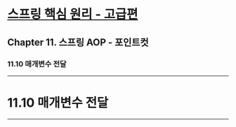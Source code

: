 # <a href = "../README.md" target="_blank">스프링 핵심 원리 - 고급편</a>
## Chapter 11. 스프링 AOP - 포인트컷
### 11.10 매개변수 전달

---

# 11.10 매개변수 전달

---
